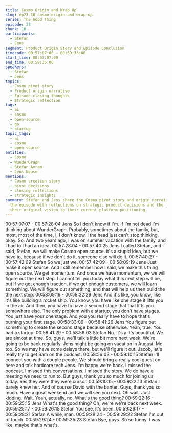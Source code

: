 ```yaml
---
title: Cosmo Origin and Wrap Up
slug: ep23-10-cosmo-origin-and-wrap-up
series: The Good Thing
episode: 23
chunk: 10
participants:
  - Stefan
  - Jens
segment: Product Origin Story and Episode Conclusion
timecode: 00:57:07:00 – 00:59:35:00
start_time: 00:57:07:00
end_time: 00:59:35:00
speakers:
  - Stefan
  - Jens
topics:
  - Cosmo pivot story
  - Product origin narrative
  - Episode closing thoughts
  - Strategic reflection
tags:
  - ai
  - cosmo
  - open-source
  - go
  - startup
topic_tags:
  - ai
  - cosmo
  - open-source
entities:
  - Cosmo
  - WunderGraph
  - Stefan Avram
  - Jens Neuse
mentions:
  - Cosmo creation story
  - pivot decisions
  - closing reflections
  - strategic insights
summary: Stefan and Jens share the Cosmo pivot story and origin narrative, concluding
  the episode with reflections on strategic product decisions and the journey from
  their original vision to their current platform positioning.
---
```







00:57:07:07 - 00:57:28:04
Jens
So I don't know if I'm. If I'm not dead I'm thinking about WunderGraph. Probably, sometimes
about the family, but, most, most of the time, I, I don't know, I the head just can't stop thinking,
okay. So. And two years ago, I was on summer vacation with the family, and I had to I had an
idea.
00:57:28:04 - 00:57:40:25
Jens
I called Stefan, and I said, Stefan, we will make Cosmo open source. it's a stupid idea, but we
have to, because if we don't do it, someone else will do it.
00:57:40:27 - 00:57:42:09
Stefan
So we just we.
00:57:42:09 - 00:58:09:19
Jens
Just make it open source. And I still remember how I said, we make this thing open source. We
get momentum. And once we have momentum, we we will figure out the next step. I cannot tell
you today what this next step will be, but if we get enough traction, if we get enough customers,
we will learn something. We will figure out something, and that will help us then build the the
next step.
00:58:09:19 - 00:58:32:29
Jens
And it's like, you know, like it's like building a rocket ship. You know, you have like one stage it
lifts you in the air. And then, you have to have a second stage that that lifts you somewhere
else. The only problem with a startup, you don't have stages. You just have your one stage. And
you you really have to hope that's burning your first stage.
00:58:33:06 - 00:58:41:26
Jens
You figure out something to create the second stage because otherwise. Yeah, true. You had a
startup.
00:58:41:29 - 00:58:56:03
Stefan
No. It's a it's beautiful. We are almost at time. So, guys, we'll talk a little bit more next week.
We're going to be back regularly. Jens might be going on vacation in August. Me too. So we
may have some delays there, but we'll figure it out. Jacob, let's really try to get Sam on the
podcast.
00:58:56:03 - 00:59:10:15
Stefan
I'll connect you with a couple people. We should bring a really cool guest on here and talk
hardcore tech Jens. I'm happy we're back. I missed the podcast. I missed this conversations. I
missed the story. We do have a meeting we need to run to. But guys, thank you so much for
joining us today. Yes they were they were cursor.
00:59:10:15 - 00:59:22:13
Stefan
I barely knew her. And of course David with the banter. Guys, thank you so much. Have a great
weekend and we will see you next. Oh wait. Just kidding. Wait. Yeah, actually, no. What's the
good thing?
00:59:22:16 - 00:59:25:15
Jens
What's the good thing? Oh, we're we're back next week.
00:59:25:17 - 00:59:26:15
Stefan
You see, it's been.
00:59:26:17 - 00:59:28:21
Stefan
A while, man.
00:59:28:24 - 00:59:29:22
Stefan
I'm out of touch.
00:59:29:24 - 00:59:35:23
Stefan
Bye, guys. So so funny. I was like, maybe that's what's.